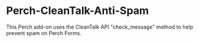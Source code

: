 # Perch-CleanTalk-Anti-Spam
This Perch add-on uses the CleanTalk API "check_message" method to help prevent spam on Perch Forms.
